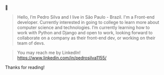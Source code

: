 👋 
> Hello, I’m Pedro Silva and I live in São Paulo - Brazil. I'm a Front-end developer.
> Currently interested in going to college to learn more about computer science and technologies.
> I’m currently learning how to work with Python and Django and open to work, looking forward to collaborate on a company as their front-end dev, or working on their team of devs.

> You may reach me by LinkedIn! https://www.linkedin.com/in/pedrosilva1155/ 

Thanks for reading!
